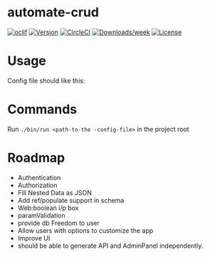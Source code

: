 # automate-crud

[![oclif](https://img.shields.io/badge/cli-oclif-brightgreen.svg)](https://oclif.io)
[![Version](https://img.shields.io/npm/v/mynewcli.svg)](https://npmjs.org/package/mynewcli)
[![CircleCI](https://circleci.com/gh/NamanAulakh/mynewcli/tree/master.svg?style=shield)](https://circleci.com/gh/NamanAulakh/mynewcli/tree/master)
[![Downloads/week](https://img.shields.io/npm/dw/mynewcli.svg)](https://npmjs.org/package/mynewcli)
[![License](https://img.shields.io/npm/l/mynewcli.svg)](https://github.com/NamanAulakh/mynewcli/blob/master/package.json)

# Usage

Config file should like this:



# Commands

Run `./bin/run <path-to-the -config-file>` in the project root

# Roadmap

- Authentication
- Authorization
- Fill Nested Data as JSON
- Add ref/populate support in schema
- Web:boolean i/p box
- paramValidation
- provide db Freedom to user
- Allow users with options to customize the app
- Improve UI
- should be able to generate API and AdminPanel independently.
